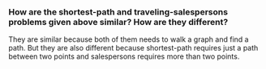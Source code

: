 ### How are the shortest-path and traveling-salespersons problems given above similar? How are they different?

They are similar because both of them needs to walk a graph and find a path. But they are also different because shortest-path requires just a path between two points and salespersons requires more than two points.
